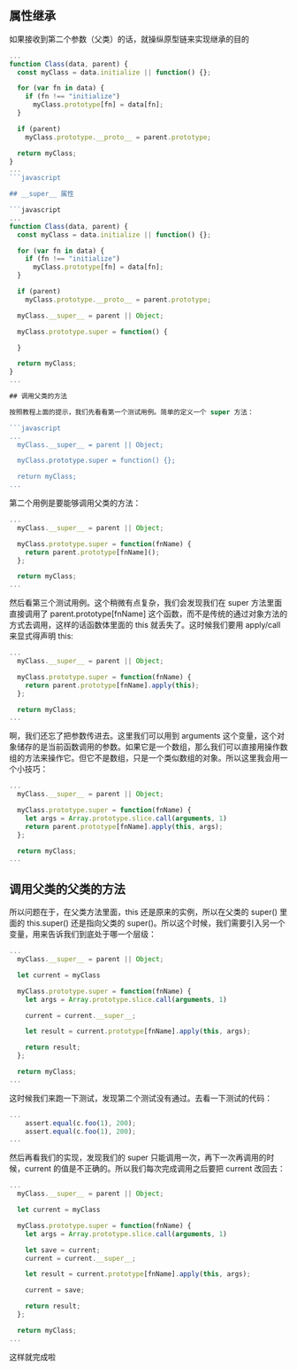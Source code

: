 ## 属性继承

如果接收到第二个参数（父类）的话，就操纵原型链来实现继承的目的

```javascript
...
function Class(data, parent) {
  const myClass = data.initialize || function() {};

  for (var fn in data) {
    if (fn !== "initialize")
      myClass.prototype[fn] = data[fn];
  }

  if (parent)
    myClass.prototype.__proto__ = parent.prototype;

  return myClass;
}
...
```javascript

## __super__ 属性

```javascript
...
function Class(data, parent) {
  const myClass = data.initialize || function() {};

  for (var fn in data) {
    if (fn !== "initialize")
      myClass.prototype[fn] = data[fn];
  }

  if (parent)
    myClass.prototype.__proto__ = parent.prototype;

  myClass.__super__ = parent || Object;

  myClass.prototype.super = function() {

  }

  return myClass;
}
...

## 调用父类的方法

按照教程上面的提示，我们先看看第一个测试用例。简单的定义一个 super 方法：

```javascript
...
  myClass.__super__ = parent || Object;

  myClass.prototype.super = function() {};

  return myClass;
...
```

第二个用例是要能够调用父类的方法：

```javascript
...
  myClass.__super__ = parent || Object;

  myClass.prototype.super = function(fnName) {
    return parent.prototype[fnName]();
  };

  return myClass;
...
```

然后看第三个测试用例。这个稍微有点复杂，我们会发现我们在 super 方法里面直接调用了 parent.prototype[fnName] 这个函数，而不是传统的通过对象方法的方式去调用，这样的话函数体里面的 this 就丢失了。这时候我们要用 apply/call 来显式得声明 this:

```javascript
...
  myClass.__super__ = parent || Object;

  myClass.prototype.super = function(fnName) {
    return parent.prototype[fnName].apply(this);
  };

  return myClass;
...
```

啊，我们还忘了把参数传进去。这里我们可以用到 arguments 这个变量，这个对象储存的是当前函数调用的参数。如果它是一个数组，那么我们可以直接用操作数组的方法来操作它。但它不是数组，只是一个类似数组的对象。所以这里我会用一个小技巧：

```javascript
...
  myClass.__super__ = parent || Object;

  myClass.prototype.super = function(fnName) {
    let args = Array.prototype.slice.call(arguments, 1)
    return parent.prototype[fnName].apply(this, args);
  };

  return myClass;
...
```

## 调用父类的父类的方法

所以问题在于，在父类方法里面，this 还是原来的实例，所以在父类的 super() 里面的 this.super() 还是指向父类的 super()。所以这个时候，我们需要引入另一个变量，用来告诉我们到底处于哪一个层级：

```javascript
...
  myClass.__super__ = parent || Object;

  let current = myClass

  myClass.prototype.super = function(fnName) {
    let args = Array.prototype.slice.call(arguments, 1)

    current = current.__super__;

    let result = current.prototype[fnName].apply(this, args);

    return result;
  };

  return myClass;
...
```

这时候我们来跑一下测试，发现第二个测试没有通过。去看一下测试的代码：

```javascript
...
    assert.equal(c.foo(1), 200);
    assert.equal(c.foo(1), 200);
...
```

然后再看我们的实现，发现我们的 super 只能调用一次，再下一次再调用的时候，current 的值是不正确的。所以我们每次完成调用之后要把 current 改回去：

```javascript
...
  myClass.__super__ = parent || Object;

  let current = myClass

  myClass.prototype.super = function(fnName) {
    let args = Array.prototype.slice.call(arguments, 1)

    let save = current;
    current = current.__super__;

    let result = current.prototype[fnName].apply(this, args);

    current = save;

    return result;
  };

  return myClass;
...
```

这样就完成啦

